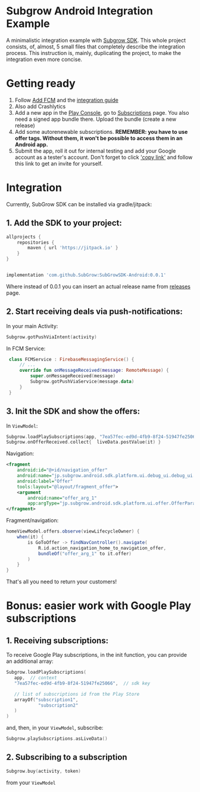 # Subgrow Android Integration Example
A minimalistic integration example with [Subgrow SDK](https://www.subgrow.jp).
This whole project consists, of, almost, 5 small files that completely describe the integration process. This instruction is, mainly, duplicating the project, to make the integration even more concise.

# Getting ready
1. Follow [Add FCM](https://firebase.google.com/docs/android/setup) and the [integration guide](https://firebase.google.com/docs/cloud-messaging/android/client)
2. Also add Crashlytics
3. Add a new app in the [Play Console](https://play.google.com/console/u/0/developers/6490711625076292531), go to [Subscriptions](https://play.google.com/console/u/0/developers/6490711625076292531/app/4973983497522320796/subscriptions) page. You also need a signed app bundle there. Upload the bundle (create a new release)
4. Add some autorenewable subscriptions. **REMEMBER: you have to use offer tags. Without them, it won't be possible to access them in an Android app.**
5. Submit the app, roll it out for internal testing and add your Google account as a tester's account. Don't forget to click ['copy link'](https://play.google.com/console/u/0/developers/6490711625076292531/app/4973983497522320796/tracks/4701124646104444033?tab=testers) and follow this link to get an invite for yourself.


# Integration
Currently, SubGrow SDK can be installed via gradle/jitpack:

## 1. Add the SDK to your project:

```groovy
allprojects {
    repositories {
        maven { url 'https://jitpack.io' }
    }
}
```

```groovy

implementation 'com.github.SubGrow:SubGrowSDK-Android:0.0.1'
```

Where instead of 0.0.1 you can insert an actual release name from [releases](https://github.com/SubGrow/SubGrowSDK-Android/releases) page.

## 2. Start receiving deals via push-notifications:

In your main Activity:
```kotlin
Subgrow.gotPushViaIntent(activity)
```

In FCM Service:
```kotlin
 class FCMService : FirebaseMessagingService() {
     // ...
     override fun onMessageReceived(message: RemoteMessage) {
         super.onMessageReceived(message)
         Subgrow.gotPushViaService(message.data)
     }
 }
```

## 3. Init the SDK and show the offers:

In `ViewModel`: 
```kotlin
Subgrow.loadPlaySubscriptions(app, "7ea57fec-ed9d-4fb9-8f24-51947fe25066", arrayOf())
Subgrow.onOfferReceived.collect{  liveData.postValue(it) }
```

Navigation:
```xml
<fragment
    android:id="@+id/navigation_offer"
    android:name="jp.subgrow.android.sdk.platform.ui.debug_ui.debug_ui.OfferFragment"
    android:label="Offer"
    tools:layout="@layout/fragment_offer">
    <argument
        android:name="offer_arg_1"
        app:argType="jp.subgrow.android.sdk.platform.ui.offer.OfferParams" />
</fragment>
```

Fragment/navigation:
```groovy
homeViewModel.offers.observe(viewLifecycleOwner) {
    when(it) {
        is GoToOffer -> findNavController().navigate(
            R.id.action_navigation_home_to_navigation_offer,
            bundleOf("offer_arg_1" to it.offer)
        )
    }
}
```


That's all you need to return your customers! 

# Bonus: easier work with Google Play subscriptions 

## 1. Receiving subscriptions:

To receive Google Play subscriptions, in the init function, you can provide an additional array:
```kotlin
Subgrow.loadPlaySubscriptions(
   app,  // context
   "7ea57fec-ed9d-4fb9-8f24-51947fe25066",  // sdk key

   // list of subscriptions id from the Play Store
   arrayOf("subscription1", 
            "subscription2"
   )
)
```

and, then, in your `ViewModel`, subscribe:

```kotlin
Subgrow.playSubscriptions.asLiveData()
```

## 2. Subscribing to a subscription

```kotlin
Subgrow.buy(activity, token)
```

from your `ViewModel`


